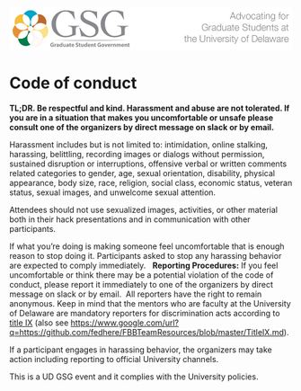 ![](images/image1.jpg)

# Code of conduct

**TL;DR. Be respectful and kind. Harassment and abuse are
not tolerated. If you are in a situation that makes you uncomfortable or
unsafe please consult one of the organizers by direct message on slack
or by email.**

Harassment includes but is not limited to:
intimidation, online stalking, harassing, belittling, recording images
or dialogs without permission, sustained disruption or interruptions,
offensive verbal or written comments related categories to gender, age,
sexual orientation, disability, physical appearance, body size, race,
religion, social class, economic status, veteran status, sexual images,
and unwelcome sexual attention. 

Attendees should not use sexualized images, activities,
or other material both in their hack presentations and in communication
with other participants. 

If what you’re doing is making someone feel
uncomfortable that is enough reason to stop doing it. Participants asked
to stop any harassing behavior are expected to comply immediately.
 
 **Reporting Procedures:** 
 If you feel uncomfortable
or think there may be a potential violation of the code of conduct,
please report it immediately to one of the organizers by direct message
on slack or by email.  All reporters have the right to remain anonymous.
Keep in mind that the mentors who are faculty at the University of
Delaware are mandatory reporters for discrimination acts according to
[title IX](https://www.google.com/url?q=https://sites.udel.edu/sexualmisconduct/how-to-report/guidelines-for-reporting) (also see https://www.google.com/url?q=https://github.com/fedhere/FBBTeamResources/blob/master/TitleIX.md).



If a participant engages in harassing behavior, the organizers may take
action including reporting to official University channels. 

This is a UD GSG event and it complies with the University policies. 
